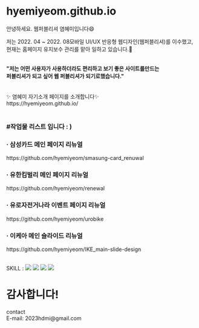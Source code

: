 # hyemiyeom.github.io

안녕하세요. 웹퍼블리셔 염혜미입니다😄

저는 2022. 04 ~ 2022. 08모바일 UI/UX 반응형 웹디자인(웹퍼블리셔)를 이수했고,<br>
현재는 홈페이지 유지보수 관리를 맡아 일하고 있습니다.💪

<br>
<strong>"저는 어떤 사용자가 사용하더라도 편리하고 보기 좋은 사이트를만드는 <br>
퍼블리셔가 되고 싶어 웹 퍼블리셔가 되기로했습니다."</strong>


<br>
<br>
<br>
✨ 염혜미 자기소개 페이지를 소개합니다✨<br>
https://hyemiyeom.github.io/


<br>
<br>
<h3>#작업물 리스트 입니다 : )<//h3>
<h3> · 삼성카드 메인 페이지 리뉴얼<br></h3>
https://github.com/hyemiyeom/smasung-card_renuwal<br>
<h3> · 유한킴벌리 메인 페이지 리뉴얼<br></h3>
https://github.com/hyemiyeom/renewal<br>
<h3> · 유로자전거나라 이벤트 페이지 리뉴얼<br></h3>
https://github.com/hyemiyeom/urobike<br>
<h3> · 이케아 메인 슬라이드 리뉴얼<br></h3>
https://github.com/hyemiyeom/IKE_main-slide-design

<br>
<br>
<p>SKILL : 
<span><img src="https://img.shields.io/badge/HTML-E34F26?style=flat&logo=HTML5&logoColor=white"/> </span>
<span><img src="https://img.shields.io/badge/CSS3-1572B6?style=flat&logo=CSS3&logoColor=white"/> </span>
<span><img src="https://img.shields.io/badge/jQuery-0769AD?style=flat&logo=jQuery&logoColor=white"/> </span>
<span><img src="https://img.shields.io/badge/Photoshop-31A8FF?style=flat&logo=Adobe Photoshop&logoColor=white"/></span>
</p>




<h1>감사합니다!</h1>
contact<br>
E-mail: 2023hdmi@gmail.com
